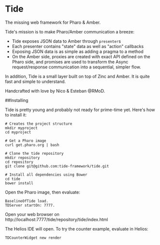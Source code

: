 Tide
====

The missing web framework for Pharo & Amber.

Tide's mission is to make Pharo/Amber communication a breeze:

- Tide exposes JSON data to Amber through `presenter`s
- Each presenter contains "state" data as well as "action" callbacks
- Exposing JSON data is as simple as adding a pragma to a method
- On the Amber side, proxies are created with exact API defined on the Pharo side, and promises are used to transform the Async request/response communication into a sequential, simpler flow.

In addition, Tide is a small layer built on top of Zinc and Amber. It is quite fast and simple to understand.

Handcrafted with love by Nico & Esteban @RMoD.

##Installing

Tide is pretty young and probably not ready for prime-time yet. Here's how to install it:

    # Creates the project structure
    mkdir myproject
    cd myproject

    # Get a Pharo image
    curl get.pharo.org | bash

    # Clone the tide repository
    mkdir repository
    cd repository
    git clone git@github.com:tide-framework/tide.git

    # Install all dependencies using Bower
    cd tide
    bower install


Open the Pharo image, then evaluate:

    BaselineOfTide load.
    TDServer startOn: 7777.


Open your web browser on http://localhost:7777/tide/repository/tide/index.html

The Helios IDE will open. To try the counter example, evaluate in Helios:

    TDCounterWidget new render



